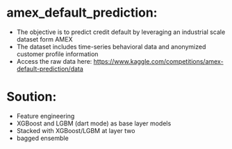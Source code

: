 # amex_default_prediction:
- The objective is to predict credit default by leveraging an industrial scale dataset form AMEX
- The dataset includes time-series behavioral data and anonymized customer profile information
- Access the raw data here: https://www.kaggle.com/competitions/amex-default-prediction/data

# Soution:
- Feature engineering
- XGBoost and LGBM (dart mode) as base layer models
- Stacked with XGBoost/LGBM at layer two
- bagged ensemble

